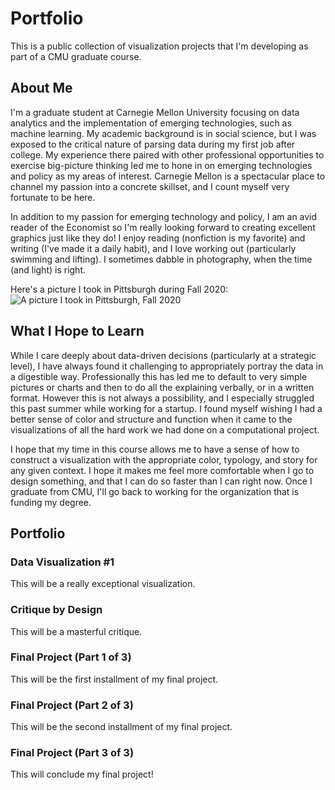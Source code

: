 # Portfolio
 This is a public collection of visualization projects that I'm developing as part of a CMU graduate course.
 
 
## About Me
I'm a graduate student at Carnegie Mellon University focusing on data analytics and the implementation of emerging technologies, such as machine learning. My academic background is in social science, but I was exposed to the critical nature of parsing data during my first job after college. My experience there paired with other professional opportunities to exercise big-picture thinking led me to hone in on emerging technologies and policy as my areas of interest. Carnegie Mellon is a spectacular place to channel my passion into a concrete skillset, and I count myself very fortunate to be here.

In addition to my passion for emerging technology and policy, I am an avid reader of the Economist so I'm really looking forward to creating excellent graphics just like they do! I enjoy reading (nonfiction is my favorite) and writing (I've made it a daily habit), and I love working out (particularly swimming and lifting). I sometimes dabble in photography, when the time (and light) is right.

Here's a picture I took in Pittsburgh during Fall 2020:
![A picture I took in Pittsburgh, Fall 2020](IMG_1423.jpeg)
<!-- This was all added as part of setting up my online portfolio on Sep 7 -->


## What I Hope to Learn
While I care deeply about data-driven decisions (particularly at a strategic level), I have always found it challenging to appropriately portray the data in a digestible way. Professionally this has led me to default to very simple pictures or charts and then to do all the explaining verbally, or in a written format. However this is not always a possibility, and I especially struggled this past summer while working for a startup. I found myself wishing I had a better sense of color and structure and function when it came to the visualizations of all the hard work we had done on a computational project.

I hope that my time in this course allows me to have a sense of how to construct a visualization with the appropriate color, typology, and story for any given context. I hope it makes me feel more comfortable when I go to design something, and that I can do so faster than I can right now. Once I graduate from CMU, I'll go back to working for the organization that is funding my degree.


## Portfolio

### Data Visualization #1
This will be a really exceptional visualization.

### Critique by Design
This will be a masterful critique.

### Final Project (Part 1 of 3)
This will be the first installment of my final project.

### Final Project (Part 2 of 3)
This will be the second installment of my final project.

### Final Project (Part 3 of 3)
This will conclude my final project!

<!-- On Sep 7 I laid out the headers for assignments in this section. -->
